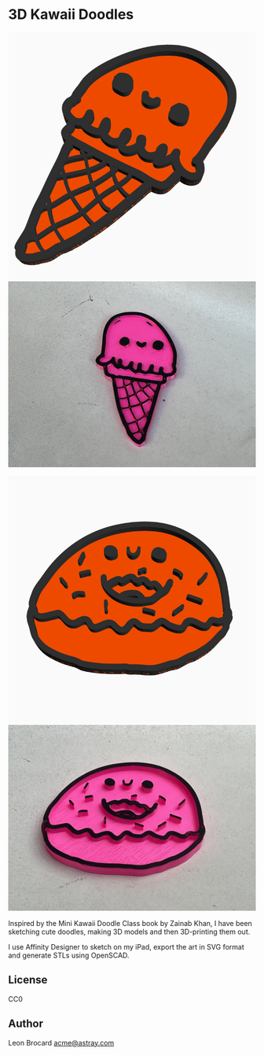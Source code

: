 # 3D Kawaii Doodles

![A cute ice cream cone 3D model](data/cone.png)
![A cute ice cream cone 3D print](data/cone.jpg)

![A cute donut 3D model](data/donut.png)
![A cute donut 3D print](data/donut.jpg)

Inspired by the Mini Kawaii Doodle Class book by Zainab Khan, I have been sketching cute doodles, making 3D models and then 3D-printing them out.

I use Affinity Designer to sketch on my iPad, export the art in SVG format and generate STLs using OpenSCAD.

## License

CC0

## Author

Leon Brocard <acme@astray.com>
